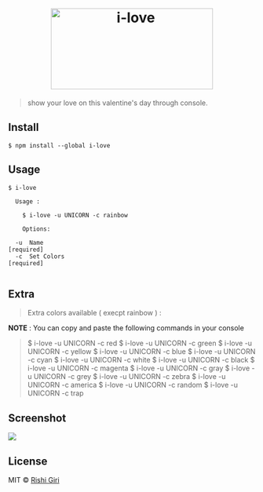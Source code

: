 <h1 align="center">
	<img width="330" height="165" src="http://rishigiri.com/github/ilove.png" alt="i-love">
	<br>
</h1>

> show your love on this valentine's day through console.

## Install

```
$ npm install --global i-love
```

## Usage

```
$ i-love

  Usage :

    $ i-love -u UNICORN -c rainbow
    
    Options:

  -u  Name                                                            [required]
  -c  Set Colors                                                      [required]


```

## Extra

> Extra colors available ( execpt rainbow ) : 

__NOTE__ : You can copy and paste the following commands in your console

> $ i-love -u UNICORN -c red
> $ i-love -u UNICORN -c green
> $ i-love -u UNICORN -c yellow
> $ i-love -u UNICORN -c blue
> $ i-love -u UNICORN -c cyan
> $ i-love -u UNICORN -c white
> $ i-love -u UNICORN -c black
> $ i-love -u UNICORN -c magenta
> $ i-love -u UNICORN -c gray
> $ i-love -u UNICORN -c grey
> $ i-love -u UNICORN -c zebra
> $ i-love -u UNICORN -c america
> $ i-love -u UNICORN -c random
> $ i-love -u UNICORN -c trap

## Screenshot

<img src="http://rishigiri.com/github/unicon.png"></img>

## License

MIT © [Rishi Giri](http://rishigiri.com)
